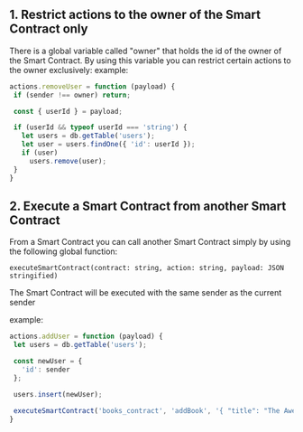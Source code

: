 ## 1.  Restrict actions to the owner of the Smart Contract only
There is a global variable called "owner" that holds the id of the owner of the Smart Contract. By using this variable you can restrict certain actions to the owner exclusively:
  example:
 ```js
actions.removeUser = function (payload) {
  if (sender !== owner) return;

  const { userId } = payload;

  if (userId && typeof userId === 'string') {
    let users = db.getTable('users');
    let user = users.findOne({ 'id': userId });
    if (user)
      users.remove(user);
  }
}
```



## 2.  Execute a Smart Contract from another Smart Contract
From a Smart Contract you can call another Smart Contract simply by using the following global function:

`executeSmartContract(contract: string, action: string, payload: JSON stringified)`

The Smart Contract will be executed with the same sender as the current sender

  example:
 ```js
actions.addUser = function (payload) {
  let users = db.getTable('users');

  const newUser = {
    'id': sender
  };

  users.insert(newUser);

  executeSmartContract('books_contract', 'addBook', '{ "title": "The Awesome Book" }')
}
```